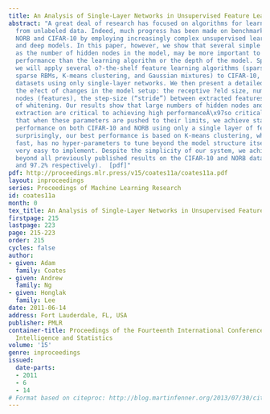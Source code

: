 ```yaml
---
title: An Analysis of Single-Layer Networks in Unsupervised Feature Learning
abstract: "A great deal of research has focused on algorithms for learning features
  from unlabeled data. Indeed, much progress has been made on benchmark datasets like
  NORB and CIFAR-10 by employing increasingly complex unsupervised learning algorithms
  and deep models. In this paper, however, we show that several simple factors, such
  as the number of hidden nodes in the model, may be more important to achieving high
  performance than the learning algorithm or the depth of the model. Speci?cally,
  we will apply several o?-the-shelf feature learning algorithms (sparse auto-encoders,
  sparse RBMs, K-means clustering, and Gaussian mixtures) to CIFAR-10, NORB, and STL
  datasets using only single-layer networks. We then present a detailed analysis of
  the e?ect of changes in the model setup: the receptive ?eld size, num- ber of hidden
  nodes (features), the step-size (“stride”) between extracted features, and the e?ect
  of whitening. Our results show that large numbers of hidden nodes and dense feature
  extraction are critical to achieving high performanceÂ\x97so critical, in fact,
  that when these parameters are pushed to their limits, we achieve state-of-the-art
  performance on both CIFAR-10 and NORB using only a single layer of features. More
  surprisingly, our best performance is based on K-means clustering, which is extremely
  fast, has no hyper-parameters to tune beyond the model structure itself, and is
  very easy to implement. Despite the simplicity of our system, we achieve accuracy
  beyond all previously published results on the CIFAR-10 and NORB datasets (79.6%
  and 97.2% respectively).  [pdf]"
pdf: http://proceedings.mlr.press/v15/coates11a/coates11a.pdf
layout: inproceedings
series: Proceedings of Machine Learning Research
id: coates11a
month: 0
tex_title: An Analysis of Single-Layer Networks in Unsupervised Feature Learning
firstpage: 215
lastpage: 223
page: 215-223
order: 215
cycles: false
author:
- given: Adam
  family: Coates
- given: Andrew
  family: Ng
- given: Honglak
  family: Lee
date: 2011-06-14
address: Fort Lauderdale, FL, USA
publisher: PMLR
container-title: Proceedings of the Fourteenth International Conference on Artificial
  Intelligence and Statistics
volume: '15'
genre: inproceedings
issued:
  date-parts:
  - 2011
  - 6
  - 14
# Format based on citeproc: http://blog.martinfenner.org/2013/07/30/citeproc-yaml-for-bibliographies/
---
```

